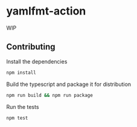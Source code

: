 # yamlfmt-action

WIP

## Contributing

Install the dependencies

```sh
npm install
```

Build the typescript and package it for distribution

```sh
npm run build && npm run package
```

Run the tests

```sh
npm test
```
